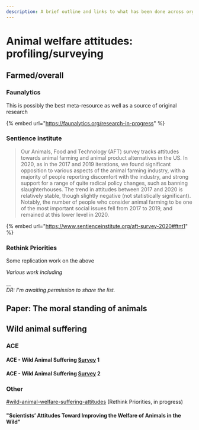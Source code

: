 ```yaml
---
description: A brief outline and links to what has been done across organizations
---
```


# Animal welfare attitudes: profiling/surveying

## Farmed/overall <a href="#docs-internal-guid-27f8c7c0-7fff-c020-7e9f-76104cf897d6" id="docs-internal-guid-27f8c7c0-7fff-c020-7e9f-76104cf897d6"></a>

### Faunalytics

This is possibly the best meta-resource as well as a source of original research

{% embed url="https://faunalytics.org/research-in-progress" %}

### Sentience institute

> Our Animals, Food and Technology (AFT) survey tracks attitudes towards animal farming and animal product alternatives in the US. In 2020, as in the 2017 and 2019 iterations, we found significant opposition to various aspects of the animal farming industry, with a majority of people reporting discomfort with the industry, and strong support for a range of quite radical policy changes, such as banning slaughterhouses. The trend in attitudes between 2017 and 2020 is relatively stable, though slightly negative (not statistically significant). Notably, the number of people who consider animal farming to be one of the most important social issues fell from 2017 to 2019, and remained at this lower level in 2020.

{% embed url="https://www.sentienceinstitute.org/aft-survey-2020#ftnt1" %}

### Rethink Priorities <a href="#docs-internal-guid-27f8c7c0-7fff-c020-7e9f-76104cf897d6" id="docs-internal-guid-27f8c7c0-7fff-c020-7e9f-76104cf897d6"></a>

Some replication work on the above

_Various work including_

\_\_\
_DR: I'm awaiting permission to share the list._

## Paper: The moral standing of animals

## Wild animal suffering <a href="#docs-internal-guid-27f8c7c0-7fff-c020-7e9f-76104cf897d6" id="docs-internal-guid-27f8c7c0-7fff-c020-7e9f-76104cf897d6"></a>

### ACE <a href="#docs-internal-guid-27f8c7c0-7fff-c020-7e9f-76104cf897d6" id="docs-internal-guid-27f8c7c0-7fff-c020-7e9f-76104cf897d6"></a>

#### ACE - Wild Animal Suffering [Survey](https://animalcharityevaluators.org/advocacy-interventions/prioritizing-causes/wild-animal-suffering-survey-report/) 1 <a href="#docs-internal-guid-27f8c7c0-7fff-c020-7e9f-76104cf897d6" id="docs-internal-guid-27f8c7c0-7fff-c020-7e9f-76104cf897d6"></a>

#### ACE - Wild Animal Suffering [Survey](https://animalcharityevaluators.org/blog/effects-of-farmed-animal-advocacy-messaging-on-attitudes-towards-policies-and-decisions-affecting-wild-animal-suffering/) 2 <a href="#docs-internal-guid-3eba9ced-7fff-ddaf-3b07-76222ba3ee45" id="docs-internal-guid-3eba9ced-7fff-ddaf-3b07-76222ba3ee45"></a>

### Other <a href="#docs-internal-guid-8330c32b-7fff-2524-6e0a-4eda16de7f94" id="docs-internal-guid-8330c32b-7fff-2524-6e0a-4eda16de7f94"></a>

[#wild-animal-welfare-suffering-attitudes](rethink-priorities-work.md#wild-animal-welfare-suffering-attitudes "mention") (Rethink Priorities, in progress)

#### "Scientists’ Attitudes Toward Improving the Welfare of Animals in the Wild" <a href="#docs-internal-guid-57a312c9-7fff-03f6-9b4c-a5ecb7b5f964" id="docs-internal-guid-57a312c9-7fff-03f6-9b4c-a5ecb7b5f964"></a>

#### &#x20;<a href="#docs-internal-guid-27f8c7c0-7fff-c020-7e9f-76104cf897d6" id="docs-internal-guid-27f8c7c0-7fff-c020-7e9f-76104cf897d6"></a>
